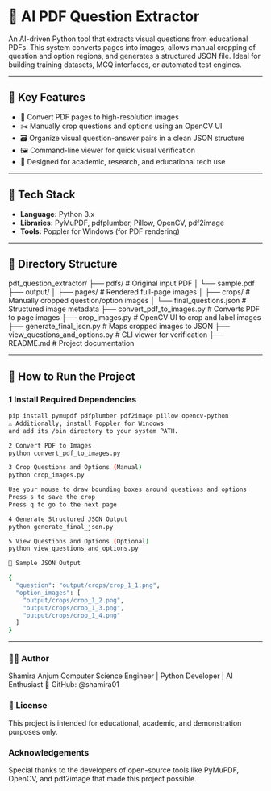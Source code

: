 # 🧠 AI PDF Question Extractor

An AI-driven Python tool that extracts visual questions from educational PDFs. This system converts pages into images, allows manual cropping of question and option regions, and generates a structured JSON file. Ideal for building training datasets, MCQ interfaces, or automated test engines.

---

## 📌 Key Features

- 📄 Convert PDF pages to high-resolution images  
- ✂️ Manually crop questions and options using an OpenCV UI  
- 🗃 Organize visual question-answer pairs in a clean JSON structure  
- 🖼 Command-line viewer for quick visual verification  
- 💼 Designed for academic, research, and educational tech use  

---

## 🧰 Tech Stack

- **Language:** Python 3.x  
- **Libraries:** PyMuPDF, pdfplumber, Pillow, OpenCV, pdf2image  
- **Tools:** Poppler for Windows (for PDF rendering)  

---

## 📁 Directory Structure

pdf_question_extractor/
├── pdfs/ # Original input PDF
│ └── sample.pdf
├── output/
│ ├── pages/ # Rendered full-page images
│ ├── crops/ # Manually cropped question/option images
│ └── final_questions.json # Structured image metadata
├── convert_pdf_to_images.py # Converts PDF to page images
├── crop_images.py # OpenCV UI to crop and label images
├── generate_final_json.py # Maps cropped images to JSON
├── view_questions_and_options.py # CLI viewer for verification
├── README.md # Project documentation

---

## 🚀 How to Run the Project

### 1️ Install Required Dependencies

```bash
pip install pymupdf pdfplumber pdf2image pillow opencv-python
⚠️ Additionally, install Poppler for Windows
and add its /bin directory to your system PATH.

2️ Convert PDF to Images
python convert_pdf_to_images.py

3️ Crop Questions and Options (Manual)
python crop_images.py

Use your mouse to draw bounding boxes around questions and options
Press s to save the crop
Press q to go to the next page

4️ Generate Structured JSON Output
python generate_final_json.py

5️ View Questions and Options (Optional)
python view_questions_and_options.py

📌 Sample JSON Output

{
  "question": "output/crops/crop_1_1.png",
  "option_images": [
    "output/crops/crop_1_2.png",
    "output/crops/crop_1_3.png",
    "output/crops/crop_1_4.png"
  ]
}
```
---

### 👩‍💻 Author
Shamira Anjum
Computer Science Engineer | Python Developer | AI Enthusiast
🔗 GitHub: @shamira01

### 📄 License
This project is intended for educational, academic, and demonstration purposes only.

### Acknowledgements
Special thanks to the developers of open-source tools like PyMuPDF, OpenCV, and pdf2image that made this project possible.
